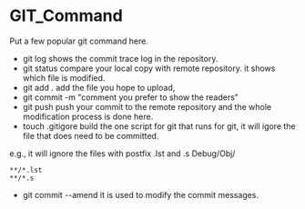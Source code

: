 # GIT_Command
  Put a few popular git command here. 
  - git log 
  shows the commit trace log in the repository. 
  - git status
  compare your local copy with remote repository. it shows which file is modified.
  - git add . 
  add the file you hope to upload, 
  - git commit -m "comment you prefer to show the readers"
  - git push
  push your commit to the remote repository and the whole modification process is done here.
  - touch .gitigore
  build the one script for git that runs for git, it will igore the file that does need to be committed.
  
  e.g., it will ignore the files with postfix .lst and .s 
    Debug/Obj/
   
    **/*.lst
    **/*.s

  - git commit --amend 
  it is used to modify the commit messages. 
